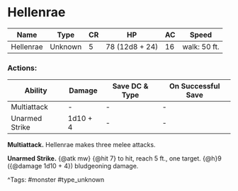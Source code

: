 # Hellenrae

| Name | Type | CR | HP | AC | Speed |
|------|------|----|----|----|-------|
| Hellenrae | Unknown | 5 | 78 (12d8 + 24) | 16 | walk: 50 ft. |

### Actions:

| Ability | Damage | Save DC & Type | On Successful Save |
|---------|--------|----------------|--------------------|
| Multiattack | - | - | - |
| Unarmed Strike | 1d10 + 4 | - | - |


**Multiattack.** Hellenrae makes three melee attacks.

**Unarmed Strike.** {@atk mw} {@hit 7} to hit, reach 5 ft., one target. {@h}9 ({@damage 1d10 + 4}) bludgeoning damage.

^Tags: #monster #type_unknown